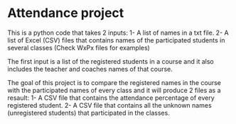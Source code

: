 # Attendance project
This is a python code that takes 2 inputs:
  1- A list of names in a txt file.
  2- A list of Excel (CSV) files that contains names of the participated students in several classes (Check WxPx files for examples)
  
The first input is a list of the registered students in a course and it also includes the teacher and coaches names of that course.

The goal of this project is to compare the registered names in the course with the participated names of every class and it will produce 2 files as a resault:
  1- A CSV file that contains the attendance percentage of every registered student.
  2- A CSV file that contains all the unknown names (unregistered students) that participated in the classes.
 
